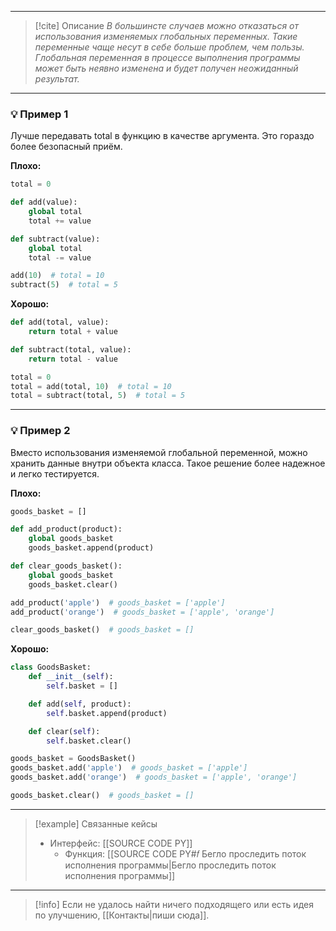 ***

> [!cite] Описание
>_В большинсте случаев можно отказаться от использования изменяемых глобальных переменных. Такие переменные чаще несут в себе больше проблем, чем пользы.
Глобальная переменная в процессе выполнения программы может быть неявно изменена и будет получен неожиданный результат._

***
### 💡 Пример 1
Лучше передавать total в функцию в качестве аргумента. Это гораздо более безопасный приём.

**Плохо:**
```python
total = 0

def add(value):
    global total
    total += value

def subtract(value):
    global total
    total -= value

add(10)  # total = 10
subtract(5)  # total = 5
```

**Хорошо:**
```python
def add(total, value):
    return total + value

def subtract(total, value):
    return total - value

total = 0
total = add(total, 10)  # total = 10
total = subtract(total, 5)  # total = 5
```

***
### 💡 Пример 2
Вместо использования изменяемой глобальной переменной, можно хранить данные внутри объекта класса. Такое решение более надежное и легко тестируется.

**Плохо:**
```python
goods_basket = []

def add_product(product):
    global goods_basket
    goods_basket.append(product)

def clear_goods_basket():
    global goods_basket
    goods_basket.clear()

add_product('apple')  # goods_basket = ['apple']
add_product('orange')  # goods_basket = ['apple', 'orange']

clear_goods_basket()  # goods_basket = []
```

**Хорошо:**
```python
class GoodsBasket:
    def __init__(self):
        self.basket = []

    def add(self, product):
        self.basket.append(product)

    def clear(self):
        self.basket.clear()

goods_basket = GoodsBasket()
goods_basket.add('apple')  # goods_basket = ['apple']
goods_basket.add('orange')  # goods_basket = ['apple', 'orange']

goods_basket.clear()  # goods_basket = []
```

***

> [!example] Связанные кейсы
>- Интерфейс: [[SOURCE CODE PY]]
>	- Функция: [[SOURCE CODE PY#𝑓 Бегло проследить поток исполнения программы|Бегло проследить поток исполнения программы]]

***

> [!info]
> Если не удалось найти ничего подходящего или есть идея по улучшению, [[Контакты|пиши сюда]].
